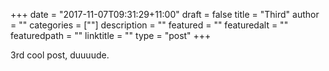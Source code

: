 +++
date = "2017-11-07T09:31:29+11:00"
draft = false
title = "Third"
author = ""
categories = [""]
description = ""
featured = ""
featuredalt = ""
featuredpath = ""
linktitle = ""
type = "post"
+++

3rd cool post, duuuude.